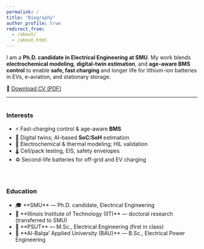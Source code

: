 ```yaml
---
permalink: /
title: "Biography"
author_profile: true
redirect_from: 
  - /about/
  - /about.html
---
```


I am a **Ph.D. candidate in Electrical Engineering at SMU**. My work blends **electrochemical modeling**, **digital-twin estimation**, and **age-aware BMS control** to enable **safe, fast charging** and longer life for lithium-ion batteries in EVs, e-aviation, and stationary storage.

📄 <a class="btn btn--primary btn--large"
   href="https://MohammadQasem97.github.io/Mohammad_Qasem.github.io/files/MQ_CV.pdf"
   target="_blank" rel="noopener">Download CV (PDF)</a>

<hr/>

<style>
.about-split{display:flex;flex-wrap:wrap;gap:28px}
.about-split > div{flex:1 1 320px;min-width:280px}
</style>

<div class="about-split">
  <div>
    <h3>Interests</h3>
    <ul>
      <li>⚡ Fast-charging control & age-aware <strong>BMS</strong></li>
      <li>🧠 Digital twins; AI-based <strong>SoC</strong>/<strong>SoH</strong> estimation</li>
      <li>🧪 Electrochemical & thermal modeling; HIL validation</li>
      <li>🌡️ Cell/pack testing, EIS, safety envelopes</li>
      <li>♻️ Second-life batteries for off-grid and EV charging</li>
    </ul>
  </div>
  <div>
    <h3>Education</h3>
    <ul>
      <li>🎓 **SMU** — Ph.D. candidate, Electrical Engineering</li>
      <li>🏫 **Illinois Institute of Technology (IIT)** — doctoral research (transferred to SMU)</li>
      <li>🥇 **PSUT** — M.Sc., Electrical Engineering (first in class)</li>
      <li>📘 **Al-Balqa’ Applied University (BAU)** — B.Sc., Electrical Power Engineering</li>
    </ul>
  </div>
</div>
